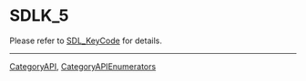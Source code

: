 # SDLK_5

Please refer to [SDL_KeyCode](SDL_KeyCode) for details.

----
[CategoryAPI](CategoryAPI), [CategoryAPIEnumerators](CategoryAPIEnumerators)

